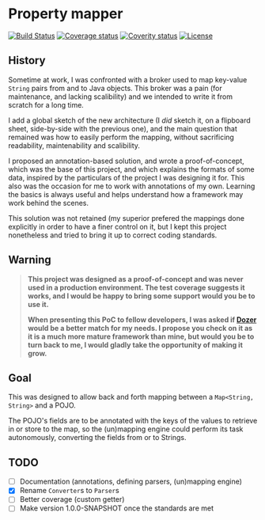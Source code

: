 # Property mapper

[![Build Status][travis-shield]][travis-link]
[![Coverage status][coveralls-shield]][coveralls-link]
[![Coverity status][coverity-shield]][coverity-link]
[![License][license-shield]][license-link]

## History

Sometime at work, I was confronted with a broker used to map key-value ``String`` pairs from and to
Java objects. This broker was a pain (for maintenance, and lacking scalibility) and we intended to
write it from scratch for a long time.

I add a global sketch of the new architecture (I *did* sketch it, on a flipboard sheet, side-by-side
with the previous one), and the main question that remained was how to easily perform the mapping,
without sacrificing readability, maintenability and scalibility.

I proposed an annotation-based solution, and wrote a proof-of-concept, which was the base of this
project, and which explains the formats of some data, inspired by the particulars of the project I
was designing it for. This also was the occasion for me to work with annotations of my own. Learning
the basics is always useful and helps understand how a framework may work behind the scenes.

This solution was not retained (my superior prefered the mappings done explicitly in order to have a
finer control on it, but I kept this project nonetheless and tried to bring it up to correct coding
standards.

## Warning

> **This project was designed as a proof-of-concept and was never used in a production environment.
The test coverage suggests it works, and I would be happy to bring some support would you be to use
it.**
>
> **When presenting this PoC to fellow developers, I was asked if [Dozer] would be a better match
for my needs. I propose you check on it as it is a much more mature framework than mine, but would
you be to turn back to me, I would gladly take the opportunity of making it grow.**

## Goal

This was designed to allow back and forth mapping between a ``Map<String, String>`` and a POJO.

The POJO's fields are to be annotated with the keys of the values to retrieve in or store to the
map, so the (un)mapping engine could perform its task autonomously, converting the fields from or to
Strings.

## TODO

* [ ] Documentation (annotations, defining parsers, (un)mapping engine)
* [x] Rename ``Converter``s to ``Parser``s
* [ ] Better coverage (custom getter)
* [ ] Make version 1.0.0-SNAPSHOT once the standards are met

[travis-shield]: http://img.shields.io/travis/cyChop/property-mapper/master.svg
[travis-link]: https://travis-ci.org/cyChop/property-mapper
[coveralls-shield]: http://img.shields.io/coveralls/cyChop/property-mapper/master.svg
[coveralls-link]: https://coveralls.io/r/cyChop/property-mapper?branch=master
[coverity-shield]: https://img.shields.io/coverity/scan/6214.svg
[coverity-link]: https://scan.coverity.com/projects/cychop-property-mapper
[license-shield]: https://img.shields.io/badge/license-BSD_3_Clause-blue.svg
[license-link]: http://opensource.org/licenses/BSD-3-Clause
[dozer]: http://dozer.sourceforge.net/
